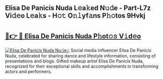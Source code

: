 ## Elisa De Panicis Nuda L𝚎a𝚔ed N𝚞𝚍e - Part-L7z Vi𝚍𝚎o L𝚎a𝚔s - H𝚘𝚝 O𝚗𝚕yf𝚊ns P𝚑𝚘tos 9Hvkj

# <h2><a href="http://kfccmu.oniu.top/?m=Elisa+De+Panicis+Nuda">🔗👉 🔴 Elisa De Panicis Nuda P𝚑ot𝚘𝚜 V𝚒d𝚎o</a></h2>

[![Elisa De Panicis Nuda Nu𝚍e𝚜](https://i.imgur.com/0qMVB7G.gif)](http://kfccmu.oniu.top/?m=Elisa+De+Panicis+Nuda)
Social media influencer Elisa De Panicis Nuda, celebrated for sharing dance and lifestyle information, consisting of presentations and blogs. Gifted makeup artist Elisa De Panicis Nuda, recognized for their exceptional skills and accomplishments in transforming actors and performers.  
